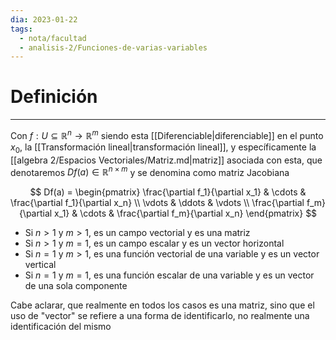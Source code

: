 ```yaml
---
dia: 2023-01-22
tags:
  - nota/facultad
  - analisis-2/Funciones-de-varias-variables
---
```

# Definición
---
Con $f : U \subseteq \mathbb{R}^n \to \mathbb{R}^m$ siendo esta [[Diferenciable|diferenciable]] en el punto $x_0$, la [[Transformación lineal|transformación lineal]], y específicamente la [[algebra 2/Espacios Vectoriales/Matriz.md|matriz]] asociada con esta, que denotaremos $Df(a) \in \mathbb{R}^{n \times m}$ y se denomina como matriz Jacobiana

$$ Df(a) = \begin{pmatrix}
		\frac{\partial f_1}{\partial x_1} & \cdots & \frac{\partial f_1}{\partial x_n} \\
		\vdots & \ddots & \vdots \\
		\frac{\partial f_m}{\partial x_1} & \cdots & \frac{\partial f_m}{\partial x_n}
			\end{pmatrix} $$

 * Si $n > 1$ y $m > 1$, es un campo vectorial y es una matriz
 * Si $n > 1$ y $m = 1$, es un campo escalar y es un vector horizontal
 * Si $n = 1$ y $m > 1$, es una función vectorial de una variable y es un vector vertical
 * Si $n = 1$ y $m = 1$, es una función escalar de una variable y es un vector de una sola componente
 
 Cabe aclarar, que realmente en todos los casos es una matriz, sino que el uso de "vector" se refiere a una forma de identificarlo, no realmente una identificación del mismo